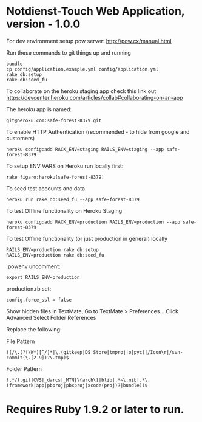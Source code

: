 # Notdienst-Touch Web Application, version - 1.0.0

For dev environment setup pow server: http://pow.cx/manual.html

Run these commands to git things up and running

````
bundle
cp config/application.example.yml config/application.yml
rake db:setup
rake db:seed_fu
````
To collaborate on the heroku staging app check this link out
https://devcenter.heroku.com/articles/collab#collaborating-on-an-app

The heroku app is named: 
````
git@heroku.com:safe-forest-8379.git
````

To enable HTTP Authentication (recommended - to hide from google and customers)
````
heroku config:add RACK_ENV=staging RAILS_ENV=staging --app safe-forest-8379
````

To setup ENV VARS on Heroku run locally first: 
````
rake figaro:heroku[safe-forest-8379]
````

To seed test accounts and data
````
heroku run rake db:seed_fu --app safe-forest-8379
````

To test Offline functionality on Heroku Staging
````
heroku config:add RACK_ENV=production RAILS_ENV=production --app safe-forest-8379
````

To test Offline functionality (or just production in general) locally
````
RAILS_ENV=production rake db:setup
RAILS_ENV=production rake db:seed_fu
````

.powenv uncomment:
````
export RAILS_ENV=production
````

production.rb set:
````
config.force_ssl = false
````

Show hidden files in TextMate, Go to TextMate > Preferences... Click Advanced Select Folder References

Replace the following:

File Pattern
````
!(/\.(?!\W*)[^/]*|\.(gitkeep|DS_Store|tmproj|o|pyc)|/Icon\r|/svn-commit(\.[2-9])?\.tmp)$
 ````

Folder Pattern
````
!.*/(.git|CVS|_darcs|_MTN|\{arch\}|blib|.*~\.nib|.*\.(framework|app|pbproj|pbxproj|xcode(proj)?|bundle))$
````

# Requires Ruby 1.9.2 or later to run.